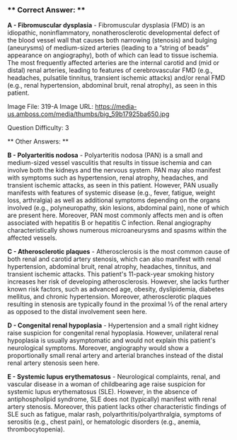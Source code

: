 ### ** Correct Answer: **

**A - Fibromuscular dysplasia** - Fibromuscular dysplasia (FMD) is an idiopathic, noninflammatory, nonatherosclerotic developmental defect of the blood vessel wall that causes both narrowing (stenosis) and bulging (aneurysms) of medium-sized arteries (leading to a “string of beads” appearance on angiography), both of which can lead to tissue ischemia. The most frequently affected arteries are the internal carotid and (mid or distal) renal arteries, leading to features of cerebrovascular FMD (e.g., headaches, pulsatile tinnitus, transient ischemic attacks) and/or renal FMD (e.g., renal hypertension, abdominal bruit, renal atrophy), as seen in this patient.

Image File: 319-A
Image URL: https://media-us.amboss.com/media/thumbs/big_59b17925ba650.jpg

Question Difficulty: 3

** Other Answers: **

**B - Polyarteritis nodosa** - Polyarteritis nodosa (PAN) is a small and medium-sized vessel vasculitis that results in tissue ischemia and can involve both the kidneys and the nervous system. PAN may also manifest with symptoms such as hypertension, renal atrophy, headaches, and transient ischemic attacks, as seen in this patient. However, PAN usually manifests with features of systemic disease (e.g., fever, fatigue, weight loss, arthralgia) as well as additional symptoms depending on the organs involved (e.g., polyneuropathy, skin lesions, abdominal pain), none of which are present here. Moreover, PAN most commonly affects men and is often associated with hepatitis B or hepatitis C infection. Renal angiography characteristically shows numerous microaneurysms and spasms within the affected vessels.

**C - Atherosclerotic plaques** - Atherosclerosis is the most common cause of both renal and carotid artery stenosis, which can also manifest with renal hypertension, abdominal bruit, renal atrophy, headaches, tinnitus, and transient ischemic attacks. This patient's 11-pack-year smoking history increases her risk of developing atherosclerosis. However, she lacks further known risk factors, such as advanced age, obesity, dyslipidemia, diabetes mellitus, and chronic hypertension. Moreover, atherosclerotic plaques resulting in stenosis are typically found in the proximal ⅓ of the renal artery as opposed to the distal involvement seen here.

**D - Congenital renal hypoplasia** - Hypertension and a small right kidney raise suspicion for congenital renal hypoplasia. However, unilateral renal hypoplasia is usually asymptomatic and would not explain this patient's neurological symptoms. Moreover, angiography would show a proportionally small renal artery and arterial branches instead of the distal renal artery stenosis seen here.

**E - Systemic lupus erythematosus** - Neurological complaints, renal, and vascular disease in a woman of childbearing age raise suspicion for systemic lupus erythematosus (SLE). However, in the absence of antiphospholipid syndrome, SLE does not (typically) manifest with renal artery stenosis. Moreover, this patient lacks other characteristic findings of SLE such as fatigue, malar rash, polyarthritis/polyarthralgia, symptoms of serositis (e.g., chest pain), or hematologic disorders (e.g., anemia, thrombocytopenia).

